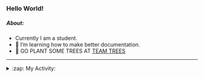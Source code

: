 ### Hello World!

##### About:
- Currently I am a student.
- 🌱 I’m learning how to make better documentation.
- 🌱 GO PLANT SOME TREES AT [TEAM TREES](https://teamtrees.org/)

---
<details>
  <summary>:zap: My Activity:</summary>
  
<!--START_SECTION:waka-->
![Code Time](http://img.shields.io/badge/Code%20Time-1%2C003%20hrs%2042%20mins-blue)

**I'm a Night 🦉** 

```text
🌞 Morning    94 commits     ███░░░░░░░░░░░░░░░░░░░░░░   13.56% 
🌆 Daytime    153 commits    █████░░░░░░░░░░░░░░░░░░░░   22.08% 
🌃 Evening    212 commits    ███████░░░░░░░░░░░░░░░░░░   30.59% 
🌙 Night      234 commits    ████████░░░░░░░░░░░░░░░░░   33.77%

```
📅 **I'm Most Productive on Tuesday** 

```text
Monday       105 commits    ███░░░░░░░░░░░░░░░░░░░░░░   15.15% 
Tuesday      133 commits    ████░░░░░░░░░░░░░░░░░░░░░   19.19% 
Wednesday    76 commits     ██░░░░░░░░░░░░░░░░░░░░░░░   10.97% 
Thursday     98 commits     ███░░░░░░░░░░░░░░░░░░░░░░   14.14% 
Friday       97 commits     ███░░░░░░░░░░░░░░░░░░░░░░   14.0% 
Saturday     76 commits     ██░░░░░░░░░░░░░░░░░░░░░░░   10.97% 
Sunday       108 commits    ████░░░░░░░░░░░░░░░░░░░░░   15.58%

```


📊 **This Week I Spent My Time On** 

```text
🔥 Editors: 
VS Code                  9 hrs 3 mins        █████████████████████████   100.0%

🐱‍💻 Projects: 
CSF22                    6 hrs 14 mins       █████████████████░░░░░░░░   68.94% 
PraiseDemo               2 hrs 12 mins       ██████░░░░░░░░░░░░░░░░░░░   24.39% 
praise-demo              36 mins             █░░░░░░░░░░░░░░░░░░░░░░░░   6.64% 
homebrew                 0 secs              ░░░░░░░░░░░░░░░░░░░░░░░░░   0.03%

```


 Last Updated on 18/01/2023 13:08:08 UTC
<!--END_SECTION:waka-->
</details>
